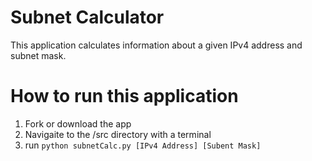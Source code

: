 # Subnet Calculator 
This application calculates information about a given IPv4 address and subnet mask.

# How to run this application 
1. Fork or download the app 
2. Navigaite to the /src directory with a terminal 
3. run `python subnetCalc.py [IPv4 Address] [Subent Mask] `

